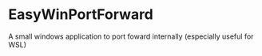 # EasyWinPortForward
A small windows application to port foward internally (especially useful for WSL)
